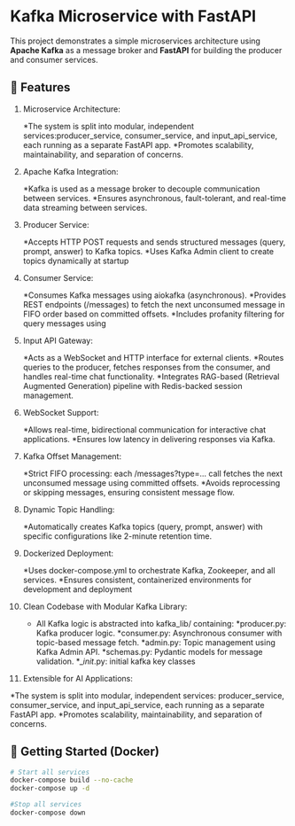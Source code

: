 # Kafka Microservice with FastAPI

This project demonstrates a simple microservices architecture using **Apache Kafka** as a message broker and **FastAPI** for building the producer and consumer services.

## 🚀 Features

1. Microservice Architecture:

   *The system is split into modular, independent services:producer_service, consumer_service, and input_api_service, each running as a separate FastAPI app.
   *Promotes scalability, maintainability, and separation of concerns.
2. Apache Kafka Integration:

   *Kafka is used as a message broker to decouple communication between services.
   *Ensures asynchronous, fault-tolerant, and real-time data streaming between services.
3. Producer Service:

   *Accepts HTTP POST requests and sends structured messages (query, prompt, answer) to Kafka topics.
   *Uses Kafka Admin client to create topics dynamically at startup
4. Consumer Service:

   *Consumes Kafka messages using aiokafka (asynchronous).
   *Provides REST endpoints (/messages) to fetch the next unconsumed message in FIFO order based on committed offsets.
   *Includes profanity filtering for query messages using
5. Input API Gateway:

   *Acts as a WebSocket and HTTP interface for external clients.
   *Routes queries to the producer, fetches responses from the consumer, and handles real-time chat functionality.
   *Integrates RAG-based (Retrieval Augmented Generation) pipeline with Redis-backed session management.
6. WebSocket Support:

   *Allows real-time, bidirectional communication for interactive chat applications.
   *Ensures low latency in delivering responses via Kafka.
7. Kafka Offset Management:

   *Strict FIFO processing: each /messages?type=... call fetches the next unconsumed message using committed offsets.
   *Avoids reprocessing or skipping messages, ensuring consistent message flow.
8. Dynamic Topic Handling:

   *Automatically creates Kafka topics (query, prompt, answer) with specific configurations like 2-minute retention time.
9. Dockerized Deployment:

   *Uses docker-compose.yml to orchestrate Kafka, Zookeeper, and all services.
   *Ensures consistent, containerized environments for development and deployment
10. Clean Codebase with Modular Kafka Library:

    * All Kafka logic is abstracted into kafka_lib/ containing:
          *producer.py: Kafka producer logic.
          *consumer.py: Asynchronous consumer with topic-based message fetch.
          *admin.py:   Topic management using Kafka Admin API.
          *schemas.py: Pydantic models for message validation.
          *__init_.py: initial kafka key classes
11. Extensible for AI Applications:

   *The system is split into modular, independent services: producer_service, consumer_service, and input_api_service, each running as a separate FastAPI app.
   *Promotes scalability, maintainability, and separation of concerns.


## 🐳 Getting Started (Docker)

```bash
# Start all services
docker-compose build --no-cache
docker-compose up -d

#Stop all services
docker-compose down

